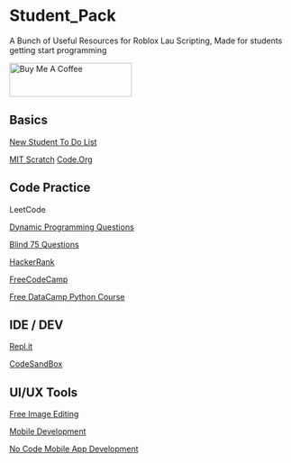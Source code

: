 # Student_Pack

A Bunch of Useful Resources for Roblox Lau Scripting, Made for students getting start programming

<a href="https://www.buymeacoffee.com/jonngan" target="_blank"><img src="https://cdn.buymeacoffee.com/buttons/v2/default-yellow.png" alt="Buy Me A Coffee" style="height: 60px !important;width: 217px !important;" ></a>

## Basics

[New Student To Do List](https://csb-prx1oq.vercel.app/)

[MIT Scratch](https://scratch.mit.edu/)
[Code.Org](https://code.org/student/elementary)


## Code Practice

LeetCode

[Dynamic Programming Questions](https://leetcode.com/tag/dynamic-programming/)

[Blind 75 Questions](https://leetcode.com/discuss/general-discussion/460599/blind-75-leetcode-questions)



[HackerRank](https://www.hackerrank.com/)

[FreeCodeCamp](https://www.freecodecamp.org/)

[Free DataCamp Python Course](https://www.datacamp.com/onboarding/learn?technology=python)



## IDE / DEV

[Repl.it](https://replit.com/)

[CodeSandBox](https://codesandbox.io/)



## UI/UX Tools

[Free Image Editing](https://www.photopea.com/)

[Mobile Development](https://expo.dev/)

[No Code Mobile App Development](https://thunkable.com/#/)
